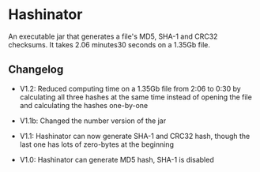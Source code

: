 # Hashinator
An executable jar that generates a file's MD5, SHA-1 and CRC32 checksums. It takes 2.06 minutes30 seconds on a 1.35Gb file.

## Changelog
* V1.2: Reduced computing time on a 1.35Gb file from 2:06 to 0:30 by calculating all three hashes at the same time instead of opening the file and calculating the hashes one-by-one

* V1.1b: Changed the number version of the jar

* V1.1: Hashinator can now generate SHA-1 and CRC32 hash, though the last one has lots of zero-bytes at the beginning

* V1.0: Hashinator can generate MD5 hash, SHA-1 is disabled
